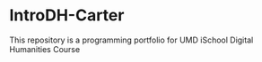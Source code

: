 # IntroDH-Carter
This repository is a programming portfolio for UMD iSchool Digital Humanities Course

